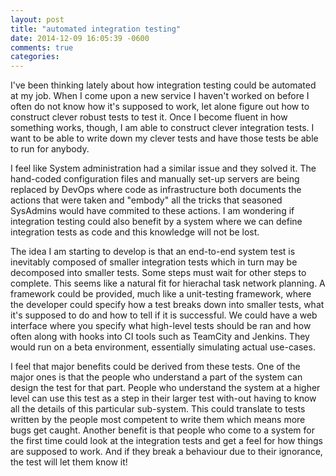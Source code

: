 ```yaml
---
layout: post
title: "automated integration testing"
date: 2014-12-09 16:05:39 -0600
comments: true
categories: 
---
```


I've been thinking lately about how integration testing could be automated at my job.  When I come upon a new service I haven't worked on before I often do not know how it's supposed to work, let alone figure out how to construct clever robust tests to test it.  Once I become fluent in how something works, though, I am able to construct clever integration tests.  I want to be able to write down my clever tests and have those tests be able to run for anybody.

I feel like System administration had a similar issue and they solved it.  The hand-coded configuration files and manually set-up servers are being replaced by DevOps where code as infrastructure both documents the actions that were taken and "embody" all the tricks that seasoned SysAdmins would have commited to these actions.  I am wondering if integration testing could also benefit by a system where we can define integration tests as code and this knowledge will not be lost.

The idea I am starting to develop is that an end-to-end system test is inevitably composed of smaller integration tests which in turn may be decomposed into smaller tests.  Some steps must wait for other steps to complete.  This seems like a natural fit for hierachal task network planning.  A framework could be provided, much like a unit-testing framework, where the developer could specify how a test breaks down into smaller tests, what it's supposed to do and how to tell if it is
successful.  We could have a web interface where you specify what high-level tests should be ran and how often along with hooks into CI tools such as TeamCity and Jenkins.  They would run on a beta environment, essentially simulating actual use-cases.

I feel that major benefits could be derived from these tests.  One of the major ones is that the people who understand a part of the system can design the test for that part.  People who understand the system at a higher level can use this test as a step in their larger test with-out having to know all the details of this particular sub-system.  This could translate to tests written by the people most competent to write them which means more bugs get caught.  Another benefit is that
people who come to a system for the first time could look at the integration tests and get a feel for how things are supposed to work.  And if they break a behaviour due to their ignorance, the test will let them know it!



